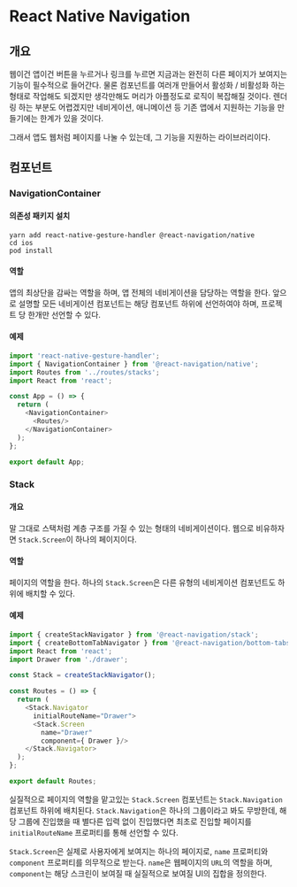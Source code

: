 # React Native Navigation
## 개요
웹이건 앱이건 버튼을 누르거나 링크를 누르면 지금과는 완전히 다른 페이지가 보여지는 기능이 필수적으로 들어간다.
물론 컴포넌트를 여러개 만들어서 활성화 / 비활성화 하는 형태로 작업해도 되겠지만 생각만해도 머리가 아플정도로 로직이 복잡해질 것이다.
렌더링 하는 부분도 어렵겠지만 네비게이션, 애니메이션 등 기존 앱에서 지원하는 기능을 만들기에는 한계가 있을 것이다.

그래서 앱도 웹처럼 페이지를 나눌 수 있는데, 그 기능을 지원하는 라이브러리이다.
## 컴포넌트
### NavigationContainer
#### 의존성 패키지 설치
```
yarn add react-native-gesture-handler @react-navigation/native
cd ios
pod install
```
#### 역할
앱의 최상단을 감싸는 역할을 하며, 앱 전체의 네비게이션을 담당하는 역할을 한다. 앞으로 설명할 모든 네비게이션 컴포넌트는 해당 컴포넌트 하위에 선언하여야 하며, 프로젝트 당 한개만 선언할 수 있다.

#### 예제
```javascript
import 'react-native-gesture-handler';
import { NavigationContainer } from '@react-navigation/native';
import Routes from '../routes/stacks';
import React from 'react';

const App = () => {
  return (
    <NavigationContainer>
      <Routes/>
    </NavigationContainer>
  );
};

export default App;
```
### Stack
#### 개요
말 그대로 스택처럼 계층 구조를 가질 수 있는 형태의 네비게이션이다. 웹으로 비유하자면 ```Stack.Screen```이 하나의 페이지이다.
#### 역할
페이지의 역할을 한다. 하나의 ```Stack.Screen```은 다른 유형의 네비게이션 컴포넌트도 하위에 배치할 수 있다.
#### 예제
```javascript
import { createStackNavigator } from '@react-navigation/stack';
import { createBottomTabNavigator } from '@react-navigation/bottom-tabs';
import React from 'react';
import Drawer from './drawer';

const Stack = createStackNavigator();

const Routes = () => {
  return (
    <Stack.Navigator
      initialRouteName="Drawer">
      <Stack.Screen
        name="Drawer"
        component={ Drawer }/>
    </Stack.Navigator>
  );
};

export default Routes;
```
실질적으로 페이지의 역할을 맡고있는 ```Stack.Screen``` 컴포넌트는 ```Stack.Navigation``` 컴포넌트 하위에 배치된다.
```Stack.Navigation```은 하나의 그룹이라고 봐도 무방한데, 해당 그룹에 진입했을 때 별다른 입력 없이 진입했다면 최초로 진입할 페이지를 ```initialRouteName``` 프로퍼티를 통해 선언할 수 있다.

```Stack.Screen```은 실제로 사용자에게 보여지는 하나의 페이지로, ```name``` 프로퍼티와 ```component``` 프로퍼티를 의무적으로 받는다.
```name```은 웹페이지의 ```URL```의 역할을 하며, ```component```는 해당 스크린이 보여질 때 실질적으로 보여질 UI의 집합을 정의한다.